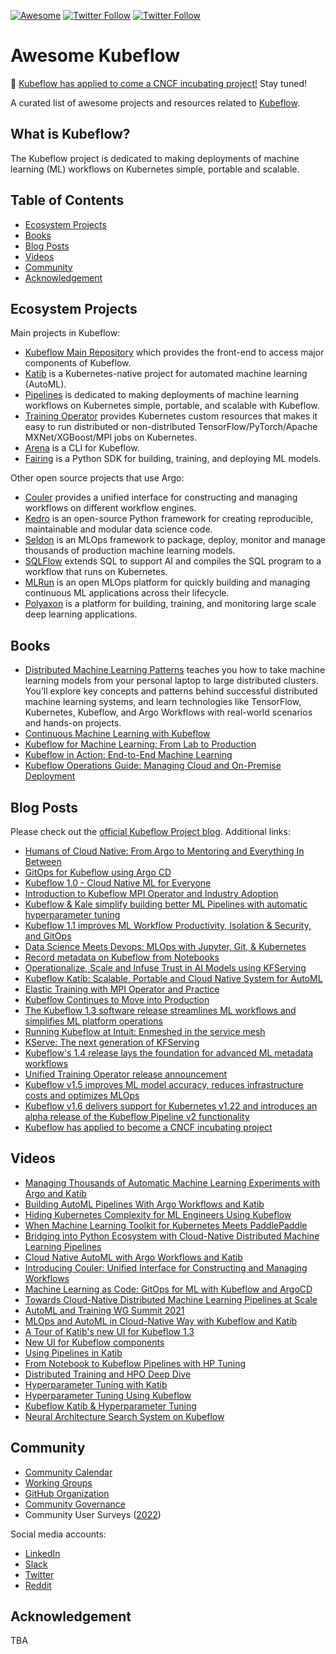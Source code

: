 [![Awesome](https://cdn.rawgit.com/sindresorhus/awesome/d7305f38d29fed78fa85652e3a63e154dd8e8829/media/badge.svg)](https://github.com/terrytangyuan/awesome-kubeflow) [![Twitter Follow](https://img.shields.io/twitter/follow/kubeflow?style=social)](https://twitter.com/kubeflow) [![Twitter Follow](https://img.shields.io/twitter/follow/TerryTangYuan?style=social)](https://twitter.com/TerryTangYuan)

# Awesome Kubeflow

🎉 [Kubeflow has applied to come a CNCF incubating project!](https://blog.kubeflow.org/kubeflow-applied-cncf-incubating/) Stay tuned!

A curated list of awesome projects and resources related to [Kubeflow](https://www.kubeflow.org/).

## What is Kubeflow?

The Kubeflow project is dedicated to making deployments of machine learning (ML) workflows on Kubernetes simple, portable and scalable.


## Table of Contents

<!-- MarkdownTOC depth=4 -->

  - [Ecosystem Projects](#ecosystem-projects)
  - [Books](#books)
  - [Blog Posts](#blog-posts)
  - [Videos](#videos)
  - [Community](#community)
  - [Acknowledgement](#acknowledgement)

<!-- /MarkdownTOC -->


<a name="ecosystem-projects" />

## Ecosystem Projects

Main projects in Kubeflow:

* [Kubeflow Main Repository](https://github.com/kubeflow/kubeflow) which provides the front-end to access major components of Kubeflow.
* [Katib](https://github.com/kubeflow/katib) is a Kubernetes-native project for automated machine learning (AutoML).
* [Pipelines](https://github.com/kubeflow/pipelines) is dedicated to making deployments of machine learning workflows on Kubernetes simple, portable, and scalable with Kubeflow.
* [Training Operator](https://github.com/kubeflow/training-operator) provides Kubernetes custom resources that makes it easy to run distributed or non-distributed TensorFlow/PyTorch/Apache MXNet/XGBoost/MPI jobs on Kubernetes.
* [Arena](https://github.com/kubeflow/arena) is a CLI for Kubeflow.
* [Fairing](https://github.com/kubeflow/fairing) is a Python SDK for building, training, and deploying ML models.


Other open source projects that use Argo:

* [Couler](https://github.com/couler-proj/couler) provides a unified interface for constructing and managing workflows on different workflow engines.
* [Kedro](https://github.com/quantumblacklabs/kedro) is an open-source Python framework for creating reproducible, maintainable and modular data science code.
* [Seldon](https://github.com/SeldonIO/seldon-core) is an MLOps framework to package, deploy, monitor and manage thousands of production machine learning models.
* [SQLFlow](https://github.com/sql-machine-learning/sqlflow) extends SQL to support AI and compiles the SQL program to a workflow that runs on Kubernetes.
* [MLRun](https://github.com/mlrun/mlrun) is an open MLOps platform for quickly building and managing continuous ML applications across their lifecycle.
* [Polyaxon](https://github.com/polyaxon/polyaxon) is a platform for building, training, and monitoring large scale deep learning applications.

<a name="books" />

## Books

* [Distributed Machine Learning Patterns](https://github.com/terrytangyuan/distributed-ml-patterns) teaches you how to take machine learning models from your personal laptop to large distributed clusters. You’ll explore key concepts and patterns behind successful distributed machine learning systems, and learn technologies like TensorFlow, Kubernetes, Kubeflow, and Argo Workflows with real-world scenarios and hands-on projects.
* [Continuous Machine Learning with Kubeflow](https://a.co/d/fT6sikP)
* [Kubeflow for Machine Learning: From Lab to Production](https://a.co/d/0cQbySP)
* [Kubeflow in Action: End-to-End Machine Learning](https://www.manning.com/books/kubeflow-in-action-book-cx)
* [Kubeflow Operations Guide: Managing Cloud and On-Premise Deployment](https://a.co/d/4R4CJOm)


<a name="blogs" />

## Blog Posts

Please check out the [official Kubeflow Project blog](https://blog.kubeflow.org/). Additional links:

* [Humans of Cloud Native: From Argo to Mentoring and Everything In Between](https://www.cncf.io/humans-of-cloud-native/yuan-tang-from-argo-to-mentoring-and-everything-in-between/)
* [GitOps for Kubeflow using Argo CD](https://v0-6.kubeflow.org/docs/use-cases/gitops-for-kubeflow/)
* [Kubeflow 1.0 - Cloud Native ML for Everyone](https://blog.kubeflow.org/releases/2020/03/02/kubeflow-1-0-cloud-native-ml-for-everyone.html)
* [Introduction to Kubeflow MPI Operator and Industry Adoption](https://terrytangyuan.github.io/2020/03/17/introduction-to-kubeflow-mpi-operator-and-industry-adoption/)
* [Kubeflow & Kale simplify building better ML Pipelines with automatic hyperparameter tuning](https://blog.kubeflow.org/integrations/2020/07/10/kubeflow-kale.html)
* [Kubeflow 1.1 improves ML Workflow Productivity, Isolation & Security, and GitOps](https://blog.kubeflow.org/release/official/2020/07/31/kubeflow-1.1-blog-post.html)
* [Data Science Meets Devops: MLOps with Jupyter, Git, & Kubernetes](https://blog.kubeflow.org/mlops/)
* [Record metadata on Kubeflow from Notebooks](https://blog.kubeflow.org/jupyter/2020/10/01/lineage.html)
* [Operationalize, Scale and Infuse Trust in AI Models using KFServing](https://blog.kubeflow.org/release/official/2021/03/08/kfserving-0.5.html)
* [Kubeflow Katib: Scalable, Portable and Cloud Native System for AutoML](https://blog.kubeflow.org/katib/)
* [Elastic Training with MPI Operator and Practice](https://blog.kubeflow.org/elastic%20training/operators/2021/03/15/elastic-training.html)
* [Kubeflow Continues to Move into Production](https://blog.kubeflow.org/kubeflow-continues-to-move-to-production)
* [The Kubeflow 1.3 software release streamlines ML workflows and simplifies ML platform operations](https://blog.kubeflow.org/kubeflow-1.3-release/)
* [Running Kubeflow at Intuit: Enmeshed in the service mesh](https://blog.kubeflow.org/running-kubeflow-at-intuit/)
* [KServe: The next generation of KFServing](https://blog.kubeflow.org/release/official/2021/09/27/kfserving-transition.html)
* [Kubeflow's 1.4 release lays the foundation for advanced ML metadata workflows](https://blog.kubeflow.org/kubeflow-1.4-release/)
* [Unified Training Operator release announcement](https://blog.kubeflow.org/unified-training-operator-1.3-release/)
* [Kubeflow v1.5 improves ML model accuracy, reduces infrastructure costs and optimizes MLOps](https://blog.kubeflow.org/kubeflow-1.5-release/)
* [Kubeflow v1.6 delivers support for Kubernetes v1.22 and introduces an alpha release of the Kubeflow Pipeline v2 functionality](https://blog.kubeflow.org/kubeflow-1.6-release/)
* [Kubeflow has applied to become a CNCF incubating project](https://blog.kubeflow.org/kubeflow-applied-cncf-incubating/)


<a name="videos" />

## Videos

* [Managing Thousands of Automatic Machine Learning Experiments with Argo and Katib](https://youtu.be/0jBNXZjQ01I)
* [Building AutoML Pipelines With Argo Workflows and Katib](https://youtu.be/d8o7fEd8l2g)
* [Hiding Kubernetes Complexity for ML Engineers Using Kubeflow](https://docs.google.com/presentation/d/1Fepo9TUgbsO7YpxenCq17Y9KKQU_VgqYjAVBFWAFIU4/edit?usp=sharing)
* [When Machine Learning Toolkit for Kubernetes Meets PaddlePaddle](https://github.com/terrytangyuan/public-talks/tree/main/talks/when-machine-learning-toolkit-for-kubernetes-meets-paddlepaddle-wave-summit-2021)
* [Bridging into Python Ecosystem with Cloud-Native Distributed Machine Learning Pipelines](https://github.com/terrytangyuan/public-talks/tree/main/talks/bridging-into-python-ecosystem-with-cloud-native-distributed-machine-learning-pipelines-argocon-2021)
* [Cloud Native AutoML with Argo Workflows and Katib](https://youtu.be/KjHqmS4gIxM?t=181)
* [Introducing Couler: Unified Interface for Constructing and Managing Workflows](https://github.com/terrytangyuan/public-talks/tree/main/talks/introducing-couler-unified-interface-for-constructing-and-managing-workflows-argo-workflows-community-meeting)
* [Machine Learning as Code: GitOps for ML with Kubeflow and ArgoCD](https://www.youtube.com/watch?v=VXrGp5er1ZE&t=0s&index=135&list=PLj6h78yzYM2PZf9eA7bhWnIh_mK1vyOfU)
* [Towards Cloud-Native Distributed Machine Learning Pipelines at Scale](https://github.com/terrytangyuan/public-talks/tree/main/talks/towards-cloud-native-distributed-machine-learning-pipelines-at-scale-pydata-global-2021)
* [AutoML and Training WG Summit 2021](https://youtube.com/playlist?list=PL2gwy7BdKoGd9HQBCz1iC7vyFVN7Wa9N2)
* [MLOps and AutoML in Cloud-Native Way with Kubeflow and Katib](https://youtu.be/33VJ6KNBBvU)
* [A Tour of Katib's new UI for Kubeflow 1.3](https://youtu.be/1DtjB_boWcQ)
* [New UI for Kubeflow components](https://youtu.be/OKqx3IS2_G4)
* [Using Pipelines in Katib](https://youtu.be/BszcHMkGLgc)
* [From Notebook to Kubeflow Pipelines with HP Tuning](https://youtu.be/QK0NxhyADpM)
* [Distributed Training and HPO Deep Dive](https://youtu.be/KJFOlhD3L1E)
* [Hyperparameter Tuning with Katib](https://youtu.be/nIKVlosDvrc)
* [Hyperparameter Tuning Using Kubeflow](https://youtu.be/OkAoiA6A2Ac)
* [Kubeflow Katib & Hyperparameter Tuning](https://youtu.be/1PKH_D6zjoM)
* [Neural Architecture Search System on Kubeflow](https://youtu.be/WAK37UW7spo)


<a name="community" />

## Community

* [Community Calendar](https://www.kubeflow.org/docs/about/community/#kubeflow-community-calendars)
* [Working Groups](https://github.com/kubeflow/community/blob/master/wg-list.md)
* [GitHub Organization](https://github.com/kubeflow)
* [Community Governance](https://github.com/kubeflow/community/blob/master/wgs/wg-governance.md)
* Community User Surveys ([2022](https://blog.kubeflow.org/kubeflow-user-survey-2022/))

Social media accounts:

* [LinkedIn](https://www.linkedin.com/company/kubeflow/)
* [Slack](https://www.kubeflow.org/docs/about/community/#kubeflow-slack)
* [Twitter](https://twitter.com/kubeflow)
* [Reddit](https://www.reddit.com/r/kubeflow/)


<a name="acknowledgement" />

## Acknowledgement

TBA
